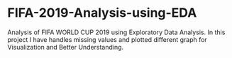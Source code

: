 # FIFA-2019-Analysis-using-EDA
Analysis of FIFA WORLD CUP 2019 using Exploratory Data Analysis. In this project I have handles missing values and plotted different graph for Visualization and Better Understanding.
